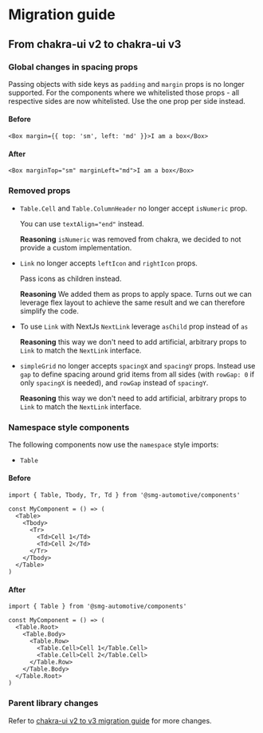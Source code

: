 # Migration guide

<!-- TODO: add accurate version numbers here -->
## From chakra-ui v2 to chakra-ui v3

### Global changes in spacing props

Passing objects with side keys as `padding` and `margin` props is no longer supported. For the components where we whitelisted those props - all respective sides are now whitelisted. Use the one prop per side instead.

#### Before

```tsx
<Box margin={{ top: 'sm', left: 'md' }}>I am a box</Box>
```

#### After

```tsx
<Box marginTop="sm" marginLeft="md">I am a box</Box>
```

### Removed props

- `Table.Cell` and `Table.ColumnHeader` no longer accept `isNumeric` prop.

  You can use `textAlign="end"` instead.

  **Reasoning** `isNumeric` was removed from chakra, we decided to not provide a custom implementation.

- `Link` no longer accepts `leftIcon` and `rightIcon` props.

  Pass icons as children instead.

  **Reasoning** We added them as props to apply space. Turns out we can leverage flex layout to achieve the same result and we can therefore simplify the code.

- To use `Link` with NextJs `NextLink` leverage `asChild` prop instead of `as`

  **Reasoning** this way we don't need to add artificial, arbitrary props to `Link` to match the `NextLink` interface.

- `simpleGrid` no longer accepts `spacingX` and `spacingY` props.
  Instead use `gap` to define spacing around grid items from all sides (with `rowGap: 0` if only `spacingX` is needed), and `rowGap` instead of `spacingY`.

  **Reasoning** this way we don't need to add artificial, arbitrary props to `Link` to match the `NextLink` interface.
### Namespace style components

The following components now use the `namespace` style imports:

- `Table`

#### Before

```tsx
import { Table, Tbody, Tr, Td } from '@smg-automotive/components'

const MyComponent = () => (
  <Table>
    <Tbody>
      <Tr>
        <Td>Cell 1</Td>
        <Td>Cell 2</Td>
      </Tr>
    </Tbody>
  </Table>
)
```

#### After

```tsx
import { Table } from '@smg-automotive/components'

const MyComponent = () => (
  <Table.Root>
    <Table.Body>
      <Table.Row>
        <Table.Cell>Cell 1</Table.Cell>
        <Table.Cell>Cell 2</Table.Cell>
      </Table.Row>
    </Table.Body>
  </Table.Root>
)
```

### Parent library changes

Refer to [chakra-ui v2 to v3 migration guide](https://chakra-ui.com/docs/features/chakra-ui-v3) for more changes.
